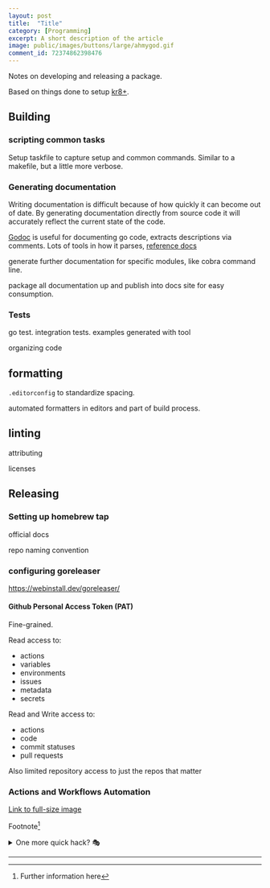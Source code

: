 ```yaml
---
layout: post
title:	"Title"
category: [Programming]
excerpt: A short description of the article
image: public/images/buttons/large/ahmygod.gif
comment_id: 72374862398476
---
```


Notes on developing and releasing a package.

Based on things done to setup [kr8+](https://github.com/ice-bergtech/kr8).


## Building

### scripting common tasks

Setup taskfile to capture setup and common commands.
Similar to a makefile, but a little more verbose.

### Generating documentation

Writing documentation is difficult because of how quickly it can become out of date.
By generating documentation directly from source code it will accurately reflect the current state of the code.

[Godoc]() is useful for documenting go code, extracts descriptions via comments.
Lots of tools in how it parses, [reference docs]()


generate further documentation for specific modules, like cobra command line.

package all documentation up and publish into docs site for easy consumption.

### Tests

go test.
integration tests.
examples generated with tool

organizing code

## formatting

`.editorconfig` to standardize spacing.

automated formatters in editors and part of build process.

## linting

attributing

licenses

## Releasing

### Setting up homebrew tap

official docs

repo naming convention

### configuring goreleaser

https://webinstall.dev/goreleaser/

#### Github Personal Access Token (PAT)

Fine-grained.

Read access to:

* actions
* variables
* environments
* issues
* metadata
* secrets

Read and Write access to:

* actions
* code
* commit statuses
* pull requests 

Also limited repository access to just the repos that matter

### Actions and Workflows Automation















<!-- Image example
![MS-DOS Family Tree](/images/folder/filename.png){:width="700px"}
-->
<!-- Link example -->
[Link to full-size image](/images/buttons/large/ahmygod.gif)

Footnote[^1]

<details>
  <summary>One more quick hack? 🎭</summary>
  <div markdown="1">
  → Easy  
  → And simple
  </div>
</details>


<!-- Separator -->
---

[^1]: Further information here
